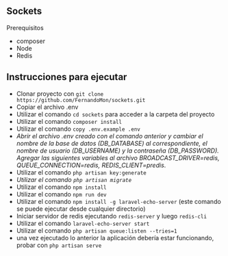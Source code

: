 ## Sockets

Prerequisitos

- composer
- Node
- Redis


## Instrucciones para ejecutar

- Clonar proyecto con `git clone https://github.com/FernandoMon/sockets.git`
- Copiar el archivo .env
- Utilizar el comando `cd sockets` para acceder a la carpeta del proyecto
- Utilizar el comando `composer install`
- Utilizar el comando `copy .env.example .env`
- *Abrir el archivo .env creado con el comando anterior y cambiar el nombre de la base de datos (DB_DATABASE) al correspondiente, el nombre de usuario (DB_USERNAME) y la contraseña (DB_PASSWORD). Agregar las siguientes variables al archivo BROADCAST_DRIVER=redis, QUEUE_CONNECTION=redis, REDIS_CLIENT=predis*. 
- Utilizar el comando `php artisan key:generate`
- *Utilizar el comando `php artisan migrate`*
- Utilizar el comando `npm install`
- Utilizar el comando `npm run dev`
- Utilizar el comando `npm install -g laravel-echo-server` (este comando se puede ejecutar desde cualquier directorio)
- Iniciar servidor de redis ejecutando `redis-server` y luego `redis-cli`
- Utilizar el comando `laravel-echo-server start`
- Utilizar el comando `php artisan queue:listen --tries=1`
- una vez ejecutado lo anterior la aplicación debería estar funcionando, probar con `php artisan serve`

